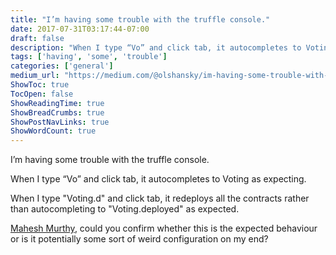 ```yaml
---
title: "I’m having some trouble with the truffle console."
date: 2017-07-31T03:17:44-07:00
draft: false
description: "When I type “Vo” and click tab, it autocompletes to Voting as expecting."
tags: ['having', 'some', 'trouble']
categories: ['general']
medium_url: "https://medium.com/@olshansky/im-having-some-trouble-with-the-truffle-console-3a385403433c"
ShowToc: true
TocOpen: false
ShowReadingTime: true
ShowBreadCrumbs: true
ShowPostNavLinks: true
ShowWordCount: true
---
```


I’m having some trouble with the truffle console.

When I type “Vo” and click tab, it autocompletes to Voting as expecting.

When I type "Voting.d" and click tab, it redeploys all the contracts rather than autocompleting to "Voting.deployed" as expected.

[Mahesh Murthy](https://medium.com/u/14d83a8fab8c), could you confirm whether this is the expected behaviour or is it potentially some sort of weird configuration on my end?